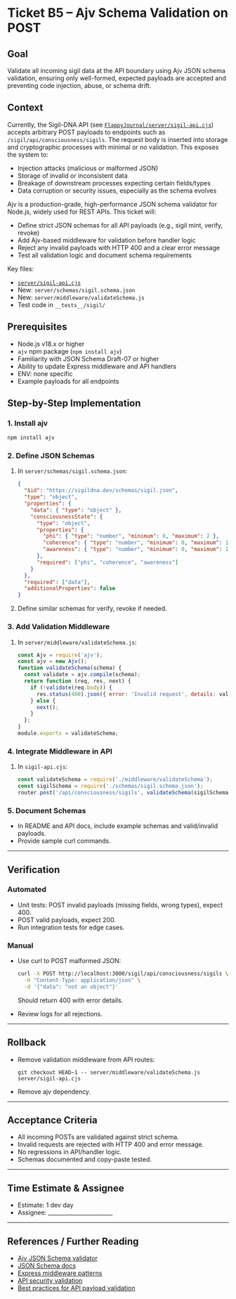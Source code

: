 # Ticket B5 – Ajv Schema Validation on POST

## Goal
Validate all incoming sigil data at the API boundary using Ajv JSON schema validation, ensuring only well-formed, expected payloads are accepted and preventing code injection, abuse, or schema drift.

## Context

Currently, the Sigil-DNA API (see [`FlappyJournal/server/sigil-api.cjs`](../../server/sigil-api.cjs)) accepts arbitrary POST payloads to endpoints such as `/sigil/api/consciousness/sigils`. The request body is inserted into storage and cryptographic processes with minimal or no validation. This exposes the system to:
- Injection attacks (malicious or malformed JSON)
- Storage of invalid or inconsistent data
- Breakage of downstream processes expecting certain fields/types
- Data corruption or security issues, especially as the schema evolves

Ajv is a production-grade, high-performance JSON schema validator for Node.js, widely used for REST APIs. This ticket will:
- Define strict JSON schemas for all API payloads (e.g., sigil mint, verify, revoke)
- Add Ajv-based middleware for validation before handler logic
- Reject any invalid payloads with HTTP 400 and a clear error message
- Test all validation logic and document schema requirements

Key files:
- [`server/sigil-api.cjs`](../../server/sigil-api.cjs)
- New: `server/schemas/sigil.schema.json`
- New: `server/middleware/validateSchema.js`
- Test code in `__tests__/sigil/`

## Prerequisites

- Node.js v18.x or higher
- `ajv` npm package (`npm install ajv`)
- Familiarity with JSON Schema Draft-07 or higher
- Ability to update Express middleware and API handlers
- ENV: none specific
- Example payloads for all endpoints

## Step-by-Step Implementation

### 1. Install ajv

```bash
npm install ajv
```

### 2. Define JSON Schemas

1. In `server/schemas/sigil.schema.json`:
   ```json
   {
     "$id": "https://sigildna.dev/schemas/sigil.json",
     "type": "object",
     "properties": {
       "data": { "type": "object" },
       "consciousnessState": {
         "type": "object",
         "properties": {
           "phi": { "type": "number", "minimum": 0, "maximum": 2 },
           "coherence": { "type": "number", "minimum": 0, "maximum": 1 },
           "awareness": { "type": "number", "minimum": 0, "maximum": 1 }
         },
         "required": ["phi", "coherence", "awareness"]
       }
     },
     "required": ["data"],
     "additionalProperties": false
   }
   ```

2. Define similar schemas for verify, revoke if needed.

### 3. Add Validation Middleware

1. In `server/middleware/validateSchema.js`:
   ```js
   const Ajv = require('ajv');
   const ajv = new Ajv();
   function validateSchema(schema) {
     const validate = ajv.compile(schema);
     return function (req, res, next) {
       if (!validate(req.body)) {
         res.status(400).json({ error: 'Invalid request', details: validate.errors });
       } else {
         next();
       }
     };
   }
   module.exports = validateSchema;
   ```

### 4. Integrate Middleware in API

1. In `sigil-api.cjs`:
   ```js
   const validateSchema = require('./middleware/validateSchema');
   const sigilSchema = require('./schemas/sigil.schema.json');
   router.post('/api/consciousness/sigils', validateSchema(sigilSchema), handler);
   ```

### 5. Document Schemas

- In README and API docs, include example schemas and valid/invalid payloads.
- Provide sample curl commands.

---

## Verification

### Automated

- Unit tests: POST invalid payloads (missing fields, wrong types), expect 400.
- POST valid payloads, expect 200.
- Run integration tests for edge cases.

### Manual

- Use curl to POST malformed JSON:
  ```bash
  curl -X POST http://localhost:3000/sigil/api/consciousness/sigils \
    -H "Content-Type: application/json" \
    -d '{"data": "not an object"}'
  ```
  Should return 400 with error details.

- Review logs for all rejections.

---

## Rollback

- Remove validation middleware from API routes:
  ```
  git checkout HEAD~1 -- server/middleware/validateSchema.js server/sigil-api.cjs
  ```
- Remove ajv dependency.

---

## Acceptance Criteria

- All incoming POSTs are validated against strict schema.
- Invalid requests are rejected with HTTP 400 and error message.
- No regressions in API/handler logic.
- Schemas documented and copy-paste tested.

---

## Time Estimate & Assignee

- Estimate: 1 dev day
- Assignee: _______________________

---

## References / Further Reading

- [Ajv JSON Schema validator](https://ajv.js.org/)
- [JSON Schema docs](https://json-schema.org/)
- [Express middleware patterns](https://expressjs.com/en/guide/using-middleware.html)
- [API security validation](https://cheatsheetseries.owasp.org/cheatsheets/Input_Validation_Cheat_Sheet.html)
- [Best practices for API payload validation](https://swagger.io/docs/specification/data-models/)